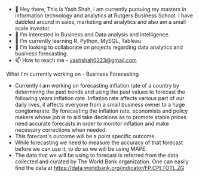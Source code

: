 - 👋 Hey there, 
 This is Yash Shah, i am currently pursuing my masters in information technology and analytics at Rutgers Business School. I have dabbled around in sales, marketing and analytics and also am a small scale investor.   
- 👀 I’m interested in Business and Data analysis and intelligence.
- 🌱 I’m currently learning R, Python, MySQL, Tableau
- 💞️ I’m looking to collaborate on projects regarding data analytics and business forecasting.
- 📫 How to reach me - yashshah0223@gmail.com

<!---
Yashshah0223/Yashshah0223 is a ✨ special ✨ repository because its `README.md` (this file) appears on your GitHub profile.
You can click the Preview link to take a look at your changes.
--->
What I'm currently working on - Business Forecasting 
- Currently i am working on forecasting inflation rate of a country by determining the past trends and using the past values to forecast the following years inflation rate. Inflation rate affects various part of our daily lives, it affects everyone from a small business owner to a huge conglomerate. By forecasting the inflation rate, economists and policy makers whose job is to aid take decisions as to promote stable prices need accurate forecasts in order to monitor inflation and make necessary corrections when needed.
- This forecast's outcome will be a point specific outcome. 
- While forecasting we need to measure the accuracy of that forecast before we can use it, to do so we will be using MAPE.
- The data that we will be using to forecast is referred from the data collected and curated by The World Bank organization. One can easily find the data at https://data.worldbank.org/indicator/FP.CPI.TOTL.ZG 
